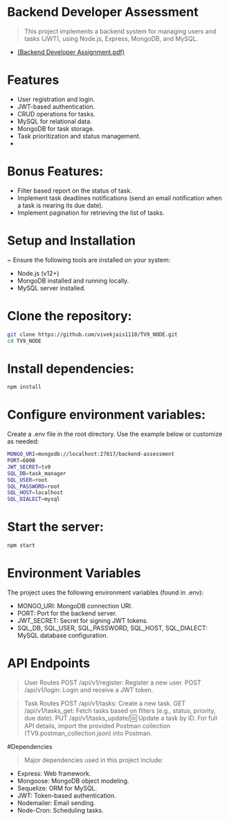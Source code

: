 # Backend Developer Assessment
> This project implements a backend system for managing users and tasks (JWT), using Node.js, Express, MongoDB, and MySQL.
- [(Backend Developer Assignment.pdf)](https://github.com/vivekjais1110/TV9_NODE/blob/main/Backend%20Developer%20Assignment.pdf)

# Features
- User registration and login.
- JWT-based authentication.
- CRUD operations for tasks.
- MySQL for relational data.
- MongoDB for task storage.
- Task prioritization and status management.
- 

# Bonus Features: 
- Filter based report on the status of task. 
- Implement task deadlines notifications (send an email notification when a task is nearing 
its due date). 
- Implement pagination for retrieving the list of tasks. 

# Setup and Installation
~ Ensure the following tools are installed on your system:
- Node.js (v12+)
- MongoDB installed and running locally.
- MySQL server installed.

# Clone the repository:
```sh
git clone https://github.com/vivekjais1110/TV9_NODE.git
cd TV9_NODE
```
# Install dependencies:
```sh
npm install
```

# Configure environment variables:
Create a .env file in the root directory.
Use the example below or customize as needed:
```sh
MONGO_URI=mongodb://localhost:27017/backend-assessment
PORT=6000
JWT_SECRET=tv9
SQL_DB=task_manager
SQL_USER=root
SQL_PASSWORD=root
SQL_HOST=localhost
SQL_DIALECT=mysql
```
# Start the server:
```sh
npm start
```

# Environment Variables
The project uses the following environment variables (found in .env):

- MONGO_URI: MongoDB connection URI.
- PORT: Port for the backend server.
- JWT_SECRET: Secret for signing JWT tokens.
- SQL_DB, SQL_USER, SQL_PASSWORD, SQL_HOST, SQL_DIALECT: MySQL database configuration.

# API Endpoints
> User Routes
POST /api/v1/register: Register a new user.
POST /api/v1/login: Login and receive a JWT token.

> Task Routes
POST /api/v1/tasks: Create a new task.
GET /api/v1/tasks_get: Fetch tasks based on filters (e.g., status, priority, due date).
PUT /api/v1/tasks_update/:id: Update a task by ID.
For full API details, import the provided Postman collection (TV9.postman_collection.json) into Postman.

#Dependencies
> Major dependencies used in this project include:

- Express: Web framework.
- Mongoose: MongoDB object modeling.
- Sequelize: ORM for MySQL.
- JWT: Token-based authentication.
- Nodemailer: Email sending.
- Node-Cron: Scheduling tasks.
